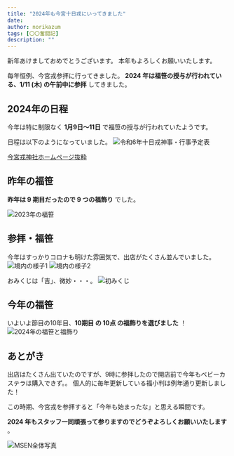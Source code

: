 ```yaml
---
title: "2024年も今宮十日戎にいってきました"
date: 
author: norikazum
tags: [〇〇奮闘記]
description: ""
---
```


新年あけましておめでとうございます。
本年もよろしくお願いいたします。

毎年恒例、今宮戎参拝に行ってきました。
**2024 年は福笹の授与が行われている、1/11 (木) の午前中に参拝** してきました。

## 2024年の日程

今年は特に制限なく **1月9日～11日** で福笹の授与が行われていたようです。

日程は以下のようになっていました。
![令和6年十日戎神事・行事予定表](images/2024-toka-ebisu-schedule.png "令和6年十日戎神事・行事予定表")

[今宮戎神社ホームページ抜粋](https://www.imamiya-ebisu.jp/%e4%bb%a4%e5%92%8c6%e5%b9%b4%e7%a5%9e%e4%ba%8b%e8%a1%8c%e4%ba%8b%e4%b8%80%e8%a6%a7%e5%8f%8a%e3%81%b3%e9%9c%b2%e5%ba%97%e5%96%b6%e6%a5%ad%e7%ad%89%e3%81%ab%e3%81%a4%e3%81%84%e3%81%a6)

## 昨年の福笹

**昨年は 9 期目だったので 9 つの福飾り** でした。

![2023年の福笹](images/PXL_20240110_233029833_R.jpg "2023年の福笹")

## 参拝・福笹

今年はすっかりコロナも明けた雰囲気で、出店がたくさん並んでいました。
![境内の様子1](images/PXL_20240111_001337133_R.jpg "境内の様子1")
![境内の様子2](images/PXL_20240111_001415126.MP_R.jpg "境内の様子2")

おみくじは「吉」、微妙・・・。
![初みくじ](images/PXL_20240111_003044220_R.jpg "初みくじ")

## 今年の福笹

いよいよ節目の10年目、**10期目 の 10点 の福飾りを選びました** ！
![2024年の福笹と福飾り](images/PXL_20240111_011422618_R.jpg "2024年の福笹と福飾り")

## あとがき

出店はたくさん出ていたのですが、9時に参拝したので開店前で今年もベビーカステラは購入できず。。
個人的に毎年更新している福小判は例年通り更新しました！

この時期、今宮戎を参拝すると「今年も始まったな」と思える瞬間です。

**2024 年もスタッフ一同頑張って参りますのでどうぞよろしくお願いいたします** 。

![MSEN全体写真](images/PXL_20240111_002641706.MP_R.jpg "MSEN全体写真")
